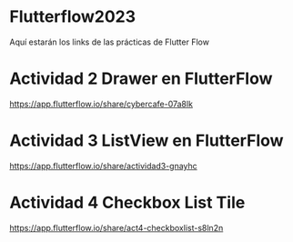 # Flutterflow2023
Aquí estarán los links de las prácticas de Flutter Flow

# Actividad 2 Drawer en FlutterFlow
https://app.flutterflow.io/share/cybercafe-07a8lk

# Actividad 3 ListView en FlutterFlow
https://app.flutterflow.io/share/actividad3-gnayhc

# Actividad 4 Checkbox List Tile
https://app.flutterflow.io/share/act4-checkboxlist-s8ln2n
